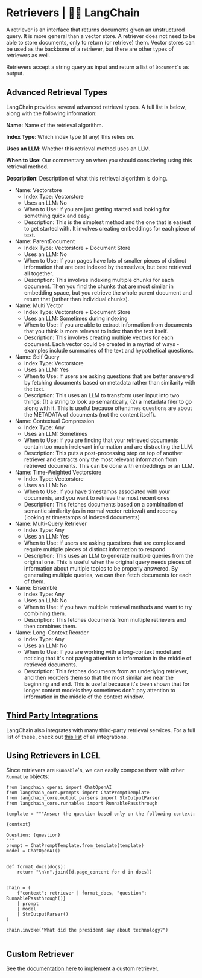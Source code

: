 # Retrievers | 🦜️🔗 LangChain
A retriever is an interface that returns documents given an unstructured query. It is more general than a vector store. A retriever does not need to be able to store documents, only to return (or retrieve) them. Vector stores can be used as the backbone of a retriever, but there are other types of retrievers as well.

Retrievers accept a string query as input and return a list of `Document`'s as output.

Advanced Retrieval Types[​](#advanced-retrieval-types "Direct link to Advanced Retrieval Types")
------------------------------------------------------------------------------------------------

LangChain provides several advanced retrieval types. A full list is below, along with the following information:

**Name**: Name of the retrieval algorithm.

**Index Type**: Which index type (if any) this relies on.

**Uses an LLM**: Whether this retrieval method uses an LLM.

**When to Use**: Our commentary on when you should considering using this retrieval method.

**Description**: Description of what this retrieval algorithm is doing.



* Name: Vectorstore
  * Index Type: Vectorstore
  * Uses an LLM: No
  * When to Use: If you are just getting started and looking for something quick and easy.
  * Description: This is the simplest method and the one that is easiest to get started with. It involves creating embeddings for each piece of text.
* Name: ParentDocument
  * Index Type: Vectorstore + Document Store
  * Uses an LLM: No
  * When to Use: If your pages have lots of smaller pieces of distinct information that are best indexed by themselves, but best retrieved all together.
  * Description: This involves indexing multiple chunks for each document. Then you find the chunks that are most similar in embedding space, but you retrieve the whole parent document and return that (rather than individual chunks).
* Name: Multi Vector
  * Index Type: Vectorstore + Document Store
  * Uses an LLM: Sometimes during indexing
  * When to Use: If you are able to extract information from documents that you think is more relevant to index than the text itself.
  * Description: This involves creating multiple vectors for each document. Each vector could be created in a myriad of ways - examples include summaries of the text and hypothetical questions.
* Name: Self Query
  * Index Type: Vectorstore
  * Uses an LLM: Yes
  * When to Use: If users are asking questions that are better answered by fetching documents based on metadata rather than similarity with the text.
  * Description: This uses an LLM to transform user input into two things: (1) a string to look up semantically, (2) a metadata filer to go along with it. This is useful because oftentimes questions are about the METADATA of documents (not the content itself).
* Name: Contextual Compression
  * Index Type: Any
  * Uses an LLM: Sometimes
  * When to Use: If you are finding that your retrieved documents contain too much irrelevant information and are distracting the LLM.
  * Description: This puts a post-processing step on top of another retriever and extracts only the most relevant information from retrieved documents. This can be done with embeddings or an LLM.
* Name: Time-Weighted Vectorstore
  * Index Type: Vectorstore
  * Uses an LLM: No
  * When to Use: If you have timestamps associated with your documents, and you want to retrieve the most recent ones
  * Description: This fetches documents based on a combination of semantic similarity (as in normal vector retrieval) and recency (looking at timestamps of indexed documents)
* Name: Multi-Query Retriever
  * Index Type: Any
  * Uses an LLM: Yes
  * When to Use: If users are asking questions that are complex and require multiple pieces of distinct information to respond
  * Description: This uses an LLM to generate multiple queries from the original one. This is useful when the original query needs pieces of information about multiple topics to be properly answered. By generating multiple queries, we can then fetch documents for each of them.
* Name: Ensemble
  * Index Type: Any
  * Uses an LLM: No
  * When to Use: If you have multiple retrieval methods and want to try combining them.
  * Description: This fetches documents from multiple retrievers and then combines them.
* Name: Long-Context Reorder
  * Index Type: Any
  * Uses an LLM: No
  * When to Use: If you are working with a long-context model and noticing that it's not paying attention to information in the middle of retrieved documents.
  * Description: This fetches documents from an underlying retriever, and then reorders them so that the most similar are near the beginning and end. This is useful because it's been shown that for longer context models they sometimes don't pay attention to information in the middle of the context window.


[Third Party Integrations](https://python.langchain.com/docs/integrations/retrievers/)[​](#third-party-integrations "Direct link to third-party-integrations")
--------------------------------------------------------------------------------------------------------------------------------------------------------------

LangChain also integrates with many third-party retrieval services. For a full list of these, check out [this list](https://python.langchain.com/docs/integrations/retrievers/) of all integrations.

Using Retrievers in LCEL[​](#using-retrievers-in-lcel "Direct link to Using Retrievers in LCEL")
------------------------------------------------------------------------------------------------

Since retrievers are `Runnable`'s, we can easily compose them with other `Runnable` objects:

```
from langchain_openai import ChatOpenAI
from langchain_core.prompts import ChatPromptTemplate
from langchain_core.output_parsers import StrOutputParser
from langchain_core.runnables import RunnablePassthrough

template = """Answer the question based only on the following context:

{context}

Question: {question}
"""
prompt = ChatPromptTemplate.from_template(template)
model = ChatOpenAI()


def format_docs(docs):
    return "\n\n".join([d.page_content for d in docs])


chain = (
    {"context": retriever | format_docs, "question": RunnablePassthrough()}
    | prompt
    | model
    | StrOutputParser()
)

chain.invoke("What did the president say about technology?")


```


Custom Retriever[​](#custom-retriever "Direct link to Custom Retriever")
------------------------------------------------------------------------

See the [documentation here](https://python.langchain.com/docs/modules/data_connection/retrievers/custom_retriever/) to implement a custom retriever.